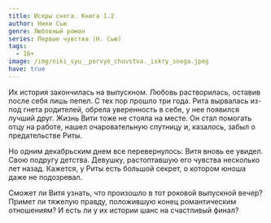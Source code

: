 ```yaml
---
title: Искры снега. Книга 1.2
author: Ники Сью
genre: Любовный роман
series: Первые чувства (Н. Сью)
tags:
  - 16+
image: /img/niki_syu__pervye_chuvstva._iskry_snega.jpeg
have: true
---
```

Их история закончилась на выпускном. Любовь растворилась, оставив после себя лишь пепел. С тех пор прошло три года. Рита вырвалась из-под гнета родителей, обрела уверенность в себе, у нее появился лучший друг. Жизнь Вити тоже не стояла на месте. Он стал помогать отцу на работе, нашел очаровательную спутницу и, казалось, забыл о предательстве Риты.

Но одним декабрьским днем все перевернулось: Витя вновь ее увидел. Свою подругу детства. Девушку, растоптавшую его чувства несколько лет назад. Кажется, у Риты есть большой секрет, о котором юноша даже не подозревал.

Сможет ли Витя узнать, что произошло в тот роковой выпускной вечер? Примет ли тяжелую правду, положившую конец романтическим отношениям? И есть ли у их истории шанс на счастливый финал?